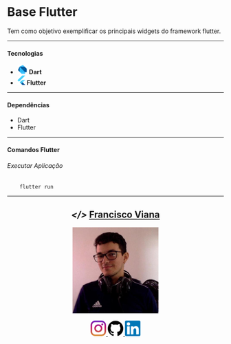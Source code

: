 # Base Flutter
Tem como objetivo exemplificar os principais widgets do framework flutter.

---

#### Tecnologias
<ul>
  <li> <img src="./img/dart-logo.png" alt="Dart" height="22"> <strong>   Dart </strong> </li>
  <li> <img src="./img/flutter-logo.svg" alt="Flutter" height="22"> <strong>   Flutter </strong> </li>
</ul>

---

#### Dependências
- Dart
- Flutter

------------

#### Comandos Flutter
###### Executar Aplicação
```shell
    flutter run
```

---

<h2 align="center"> <em>&lt;/&gt;</em> <a href="https://www.linkedin.com/in/francisco-v-a8858010a/" target="_blank">Francisco Viana</a></h2>
  <p align="center"> 
    <img 
      src="./img/eu.jfif" 
      alt="Francisco Viana" 
      height="200"
  </p>

<p align="center">
 <a href="https://www.instagram.com/_fco.viana/" target="_blank"> 
    <img src="./img/instagram.svg" alt="instagram" height="36"> 
 <a href="https://github.com/Francisco1030" target="_blank">
    <img src="./img/github.png" alt="github" height="36">    
 </a>
 </a> 
 <a href="https://www.linkedin.com/in/francisco-v-a8858010a/" target="_blank">
    <img src="./img/linkedin.svg" alt="linkedin" height="36">   
 </a>
</p>